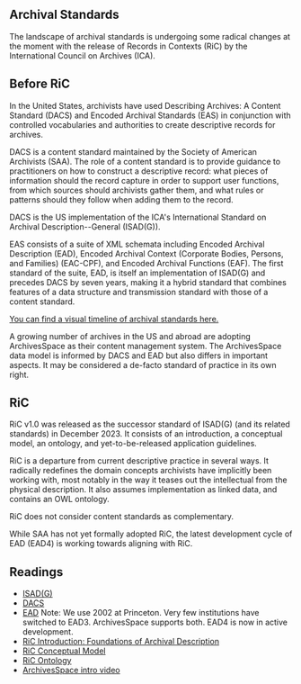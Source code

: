 ## Archival Standards

The landscape of archival standards is undergoing some radical changes at the moment with the release of Records in Contexts (RiC) by the International Council on Archives (ICA).

## Before RiC

In the United States, archivists have used Describing Archives: A Content Standard (DACS) and Encoded Archival Standards (EAS) in conjunction with controlled vocabularies and authorities to create descriptive records for archives.

DACS is a content standard maintained by the Society of American Archivists (SAA). The role of a content standard is to provide guidance to practitioners on how to construct a descriptive record: what pieces of information should the record capture in order to support user functions, from which sources should archivists gather them, and what rules or patterns should they follow when adding them to the record.

DACS is the US implementation of the ICA's International Standard on Archival Description--General (ISAD(G)). 

EAS consists of a suite of XML schemata including Encoded Archival Description (EAD), Encoded Archival Context (Corporate Bodies, Persons, and Families) (EAC-CPF), and Encoded Archival Functions (EAF). The first standard of the suite, EAD, is itself an implementation of ISAD(G) and precedes DACS by seven years, making it a hybrid standard that combines features of a data structure and transmission standard with those of a content standard.

[You can find a visual timeline of archival standards here.](https://docs.google.com/presentation/d/1V2qGcWc4D2qR_Z-iHDeUDiERjnjDwZ0I85_3pXZ2OgQ/edit#slide=id.g2bc4ba5d63c_0_7)

A growing number of archives in the US and abroad are adopting ArchivesSpace as their content management system. The ArchivesSpace data model is informed by DACS and EAD but also differs in important aspects. It may be considered a de-facto standard of practice in its own right.


## RiC

RiC v1.0 was released as the successor standard of ISAD(G) (and its related standards) in December 2023. It consists of an introduction, a conceptual model, an ontology, and yet-to-be-released application guidelines.

RiC is a departure from current descriptive practice in several ways. It radically redefines the domain concepts archivists have implicitly been working with, most notably in the way it teases out the intellectual from the physical description. It also assumes implementation as linked data, and contains an OWL ontology. 

RiC does not consider content standards as complementary.

While SAA has not yet formally adopted RiC, the latest development cycle of EAD (EAD4) is working towards aligning with RiC.


## Readings
- [ISAD(G)](https://www.ica.org/resource/isadg-general-international-standard-archival-description-second-edition/)
- [DACS](https://saa-ts-dacs.github.io/)
- [EAD](https://www.loc.gov/ead/) Note: We use 2002 at Princeton. Very few institutions have switched to EAD3. ArchivesSpace supports both. EAD4 is now in active development.
- [RiC Introduction: Foundations of Archival Description](https://github.com/ICA-EGAD/RiC-FAD/blob/main/current-version/RiC-FAD-1.0.pdf)
- [RiC Conceptual Model](https://www.ica.org/app/uploads/2023/12/RiC-CM-1.0.pdf)
- [RiC Ontology](https://www.ica.org/standards/RiC/RiC-O_1-0-2.html)
- [ArchivesSpace intro video](https://www.youtube.com/watch?v=2mcm4kmsyN0&list=PL3cxupmXL7WiXaHnpVquPrUUiLiDAMhg0&index=1&pp=iAQB)
 

